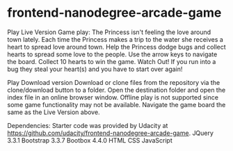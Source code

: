 frontend-nanodegree-arcade-game
===============================

Play Live Version
Game play: The Princess isn't feeling the love around town lately. Each time the Princess makes a trip to the water she receives a heart to spread love around town. Help the Princess dodge bugs and collect hearts to spread some love to the people. Use the arrow keys to navigate the board. Collect 10 hearts to win the game. Watch Out! If you run into a bug they steal your heart(s) and you have to start over again!

Play Download version
Download or clone files from the repository via the clone/download button to a folder.
Open the destination folder and open the index file in an online browser window. Offline play is not supported since some game functionality may not be available. Navigate the game board the same as the Live Version above.

Dependencies:
Starter code was provided by Udacity at https://github.com/udacity/frontend-nanodegree-arcade-game.
JQuery 3.3.1
Bootstrap 3.3.7
Bootbox 4.4.0
HTML
CSS
JavaScript
